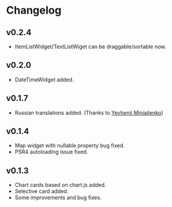 # Changelog

## v0.2.4
* ItemListWidget/TextListWiget can be draggable/sortable now.

## v0.2.0
* DateTimeWidget added.

## v0.1.7
* Russian translations added. (Thanks to [Yevhenii Miniailenko](https://github.com/mafftor))

## v0.1.4
* Map widget with nullable property bug fixed.
* PSR4 autoloading issue fixed.

## v0.1.3
* Chart cards based on chart.js added.
* Selective card added.
* Some improvements and bug fixes.

